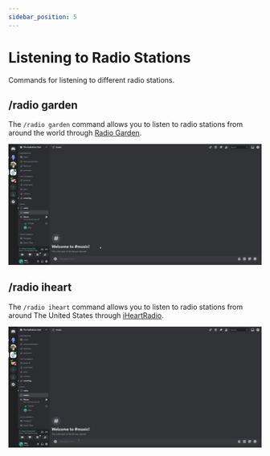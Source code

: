 ```yaml
---
sidebar_position: 5
---
```


# Listening to Radio Stations
Commands for listening to different radio stations.

## /radio garden
The `/radio garden` command allows you to listen to radio stations from around the world through [Radio Garden](https://radio.garden/).

![Radio Garden Usage](./img/radio_garden.gif)

## /radio iheart
The `/radio iheart` command allows you to listen to radio stations from around The United States through [iHeartRadio](https://iheart.com/).

![iHeartRadio Usage](./img/radio_iheart.gif)